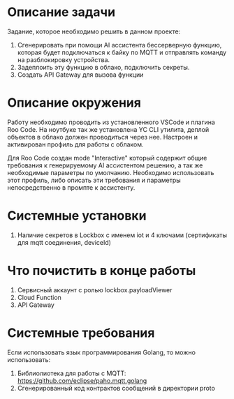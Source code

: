 # Описание задачи

Задание, которое необходимо решить в данном проекте:
   1. Сгенерировать при помощи AI ассистента бессерверную функцию, которая будет подключаться к байку по MQTT и отправлять команду на разблокировку устройства.
   2. Задеплоить эту функцию в облако, подключить секреты.
   3. Создать API Gateway для вызова функции

# Описание окружения

Работу необходимо проводить из установленного VSCode и плагина Roo Code. На ноутбуке так же установлена YC CLI утилита, деплой объектов в облако должен проводиться через нее. Настроен и активирован профиль для работы с облаком.

Для Roo Code создан mode "Interactive" который содержит общие требования к генерируемому AI ассистентом решению, а так же необходимые параметры по умолчанию. Необходимо использовать этот профиль, либо описать эти требования и параметры непосредственно в промпте к ассистенту.

# Системные установки

1. Наличие секретов в Lockbox с именем iot и 4 ключами (сертификаты для mqtt соединения, deviceId)

# Что почистить в конце работы

1. Сервисный аккаунт с ролью lockbox.payloadViewer
2. Cloud Function
3. API Gateway

# Системные требования

Если использовать язык программирования Golang, то можно использовать:
1. Библиолиотека для работы с MQTT: https://github.com/eclipse/paho.mqtt.golang
2. Сгенерированный код контрактов сообщений в директории proto

